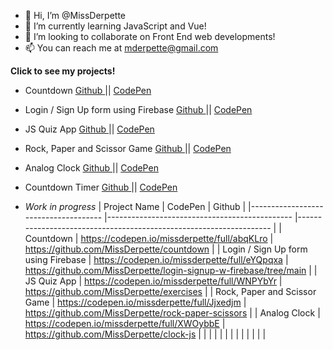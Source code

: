 - 👋 Hi, I’m @MissDerpette
- 🌱 I’m currently learning JavaScript and Vue! 
- 💞️ I’m looking to collaborate on Front End web developments!
- 📫 You can reach me at mderpette@gmail.com

<!---
MissDerpette/MissDerpette is a ✨ special ✨ repository because its `README.md` (this file) appears on your GitHub profile.
You can click the Preview link to take a look at your changes.
--->

<b> Click to see my projects! </b> 
- Countdown <a href="https://github.com/MissDerpette/countdown"> Github </a> ||
 <a href="https://codepen.io/missderpette/full/abqKLro"> CodePen </a> <br>
- Login / Sign Up form using Firebase <a href="https://github.com/MissDerpette/login-signup-w-firebase/tree/main"> Github </a> ||
<a href="https://codepen.io/missderpette/full/eYQpqxa"> CodePen </a> <br>
- JS Quiz App <a href="https://github.com/MissDerpette/exercises"> Github </a> ||
<a href="https://codepen.io/missderpette/full/WNPYbYr"> CodePen </a> <br>
- Rock, Paper and Scissor Game <a href="https://github.com/MissDerpette/rock-paper-scissors
"> Github </a> ||
<a href="https://codepen.io/missderpette/full/Jjxedjm"> CodePen </a> <br>
- Analog Clock <a href="https://github.com/MissDerpette/clock-js"> Github </a> ||
 <a href="https://codepen.io/missderpette/full/XWOybbE"> CodePen </a> <br>
- Countdown Timer <a href="https://github.com/MissDerpette/countdown"> Github </a> ||
<a href="https://codepen.io/missderpette/full/abqKLro"> CodePen </a> <br>

- <i>Work in progress</i>
| Project Name                        	| CodePen                                      	| Github                                                            	|
|-------------------------------------	|----------------------------------------------	|-------------------------------------------------------------------	|
| Countdown                           	| https://codepen.io/missderpette/full/abqKLro 	| https://github.com/MissDerpette/countdown                         	|
| Login / Sign Up form using Firebase 	| https://codepen.io/missderpette/full/eYQpqxa 	| https://github.com/MissDerpette/login-signup-w-firebase/tree/main 	|
| JS Quiz App                         	| https://codepen.io/missderpette/full/WNPYbYr 	| https://github.com/MissDerpette/exercises                         	|
| Rock, Paper and Scissor Game        	| https://codepen.io/missderpette/full/Jjxedjm 	| https://github.com/MissDerpette/rock-paper-scissors               	|
| Analog Clock                        	| https://codepen.io/missderpette/full/XWOybbE 	| https://github.com/MissDerpette/clock-js                          	|
|                                     	|                                              	|                                                                   	|
|                                     	|                                              	|                                                                   	|
|                                     	|                                              	|                                                                   	|
